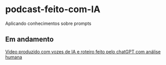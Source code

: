 # podcast-feito-com-IA
Aplicando conhecimentos sobre prompts 

## Em andamento

[Video produzido com vozes de IA e roteiro feito pelo chatGPT com análise humana](https://github.com/AmandaMeneghini/podcast-feito-com-IA.git)
